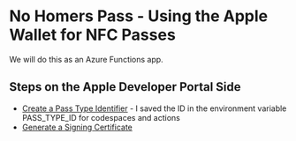 # No Homers Pass - Using the Apple Wallet for NFC Passes
We will do this as an Azure Functions app.

## Steps on the Apple Developer Portal Side

 - [Create a Pass Type Identifier](https://developer.apple.com/documentation/walletpasses/building-a-pass) - I saved the ID in the environment variable PASS_TYPE_ID for codespaces and actions
 - [Generate a Signing Certificate](https://developer.apple.com/documentation/walletpasses/building-a-pass#Generate-a-Signing-Certificate)